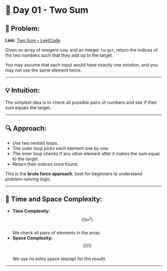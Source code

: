 # 🚀 Day 01 - Two Sum

## 🧠 Problem:
**Link:** [Two Sum – LeetCode](https://leetcode.com/problems/two-sum/)

Given an array of integers `nums` and an integer `target`, return the indices of the two numbers such that they add up to the target.

You may assume that each input would have exactly one solution, and you may not use the same element twice.

---

## 💡 Intuition:
The simplest idea is to check all possible pairs of numbers and see if their sum equals the target.

---

## 🔍 Approach:
- Use two nested loops.
- The outer loop picks each element one by one.
- The inner loop checks if any other element after it makes the sum equal to the target.
- Return their indices once found.

This is the **brute force approach**, best for beginners to understand problem-solving logic.

---

## 🧮 Time and Space Complexity:
- **Time Complexity:** $$O(n^2)$$  
  We check all pairs of elements in the array.
- **Space Complexity:** $$O(1)$$  
  We use no extra space (except for the result).

---